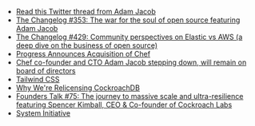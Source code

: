 - [Read this Twitter thread from Adam Jacob](https://twitter.com/adamhjk/status/1424092659606450176)
- [The Changelog #353: The war for the soul of open source featuring Adam Jacob](https://changelog.com/podcast/353)
- [The Changelog #429: Community perspectives on Elastic vs AWS (a deep dive on the business of open source)](https://changelog.com/podcast/429)
- [Progress Announces Acquisition of Chef](https://investors.progress.com/news-releases/news-release-details/progress-announces-acquisition-chef)
- [Chef co-founder and CTO Adam Jacob stepping down, will remain on board of directors](https://www.geekwire.com/2019/chef-co-founder-cto-adam-jacob-stepping-will-remain-board-directors/)
- [Tailwind CSS](https://tailwindcss.com)
- [Why We're Relicensing CockroachDB](https://www.cockroachlabs.com/blog/oss-relicensing-cockroachdb/)
- [Founders Talk #75: The journey to massive scale and ultra-resilience
featuring Spencer Kimball, CEO & Co-founder of Cockroach Labs](https://changelog.com/founderstalk/75)
- [System Initiative](https://www.systeminit.com)